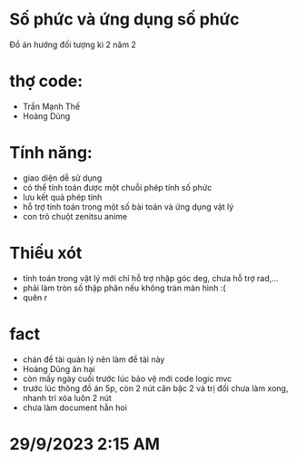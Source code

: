 # Số phức và ứng dụng số phức
Đồ án hướng đối tượng kì 2 năm 2 
# thợ code: 
 - Trần Mạnh Thế
-  Hoàng Dũng 
# Tính năng:
- giao diện dễ sử dụng
- có thể tính toán được một chuỗi phép tính số phức 
- lưu kết quả phép tính
- hỗ trợ tính toán trong một số bài toán và ứng dụng vật lý
- con trỏ chuột zenitsu anime
# Thiếu xót 
- tính toán trong vật lý mới chỉ hỗ trợ nhập góc deg, chưa hỗ trợ rad,...
- phải làm tròn số thập phân nếu không tràn màn hình :(
- quên r
# fact
- chán đề tài quản lý nên làm đề tài này
- Hoàng Dũng ăn hại
- còn mấy ngày cuối trước lúc bảo vệ mới code logic mvc 
- trước lúc thông đồ án 5p, còn 2 nút căn bậc 2 và trị đối chưa làm xong, nhanh trí xóa luôn 2 nút
- chưa làm document hẳn hoi
# 29/9/2023 2:15 AM
  
